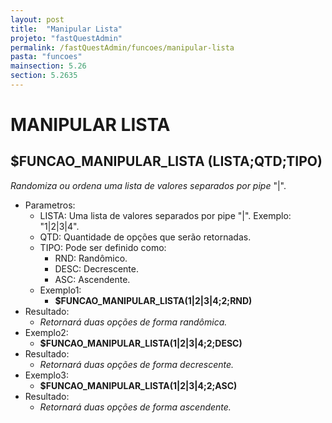 ```yaml
---
layout: post
title:  "Manipular Lista"
projeto: "fastQuestAdmin"
permalink: /fastQuestAdmin/funcoes/manipular-lista
pasta: "funcoes"
mainsection: 5.26
section: 5.2635
---	
```

	
# MANIPULAR LISTA

## $FUNCAO_MANIPULAR_LISTA (LISTA;QTD;TIPO)

*Randomiza ou ordena uma lista de valores separados por pipe* "\|".

- Parametros: 
    - LISTA: Uma lista de valores separados por pipe "\|". Exemplo: "1\|2\|3\|4".
    - QTD: Quantidade de opções que serão retornadas.
    - TIPO:  Pode ser definido como:
        - RND: Randômico.
        - DESC: Decrescente.
        - ASC: Ascendente.
    - Exemplo1:
        - **$FUNCAO_MANIPULAR_LISTA(1\|2\|3\|4;2;RND)**
- Resultado:
    - *Retornará duas opções de forma randômica.*
- Exemplo2:
    - **$FUNCAO_MANIPULAR_LISTA(1\|2\|3\|4;2;DESC)**
- Resultado:
    - *Retornará duas opções de forma decrescente.*
- Exemplo3:
    - **$FUNCAO_MANIPULAR_LISTA(1\|2\|3\|4;2;ASC)**
- Resultado:
    - *Retornará duas opções de forma ascendente.*